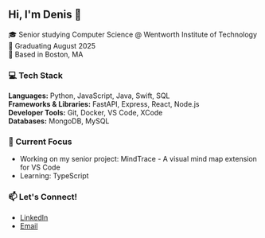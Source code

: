 ## Hi, I'm Denis 👋

🎓 Senior studying Computer Science @ Wentworth Institute of Technology  
📅 Graduating August 2025  
📍 Based in Boston, MA  

### 💻 Tech Stack
**Languages:** Python, JavaScript, Java, Swift, SQL  
**Frameworks & Libraries:** FastAPI, Express, React, Node.js  
**Developer Tools:** Git, Docker, VS Code, XCode  
**Databases:** MongoDB, MySQL  

### 🧠 Current Focus
- Working on my senior project: MindTrace - A visual mind map extension for VS Code
- Learning: TypeScript

### 📫 Let's Connect!
- [LinkedIn](https://www.linkedin.com/in/denisle/)
- [Email](mailto:dl.denisle@gmail.com)

<!--
**denis-le/denis-le** is a ✨ _special_ ✨ repository because its `README.md` (this file) appears on your GitHub profile.

Here are some ideas to get you started:

- 🔭 I’m currently working on ...
- 🌱 I’m currently learning ...
- 👯 I’m looking to collaborate on ...
- 🤔 I’m looking for help with ...
- 💬 Ask me about ...
- 📫 How to reach me: ...
- 😄 Pronouns: ...
- ⚡ Fun fact: ...
-->
